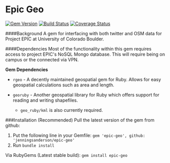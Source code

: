Epic Geo
========
[![Gem Version](https://badge.fury.io/rb/epic-geo.svg)](http://badge.fury.io/rb/epic-geo)
[![Build Status](https://travis-ci.org/jenningsanderson/epic-geo.svg?branch=master)](https://travis-ci.org/jenningsanderson/epic-geo)
[![Coverage Status](https://coveralls.io/repos/jenningsanderson/epic-geo/badge.png)](https://coveralls.io/r/jenningsanderson/epic-geo)

####Background
A gem for interfacing with both twitter and OSM data for Project EPIC at University of Colorado Boulder.

####Dependencies
Most of the functionality within this gem requires access to project EPIC's NoSQL Mongo database.  This will require being on campus or the connected via VPN.

**Gem Dependencies**
 - ```rgeo``` - A decently maintained geospatial gem for Ruby.  Allows for easy geospatial calculations such as area and length.

 - ```georuby``` - Another geospatial library for Ruby which offers support for reading and writing shapefiles.
 	- ```geo_ruby/kml``` is also currently required.

###Installation
(Recommended) Pull the latest version of the gem from github: 
  1. Put the following line in your Gemfile: ```gem 'epic-geo', github: 'jenningsanderson/epic-geo'```
  2. Run ```bundle install```

Via RubyGems (Latest stable build):
```gem install epic-geo```
